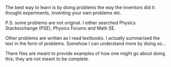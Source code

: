 The best way to learn is by doing problems the way the inventors did it: thought experiments, inventing your own problems etc. 

P.S. some problems are not original. I either searched Physics Stackexchange (PSE), Physics Forums and Math SE.

Other problems are written as I read textbooks. I actually summarised the text in the form of problems. Somehow I can understand more by doing so...

There files are meant to provide examples of how one might go about doing this; they are not meant to be complete.
